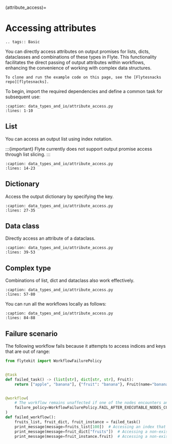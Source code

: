 (attribute_access)=

# Accessing attributes

```{eval-rst}
.. tags:: Basic
```

You can directly access attributes on output promises for lists, dicts, dataclasses and combinations of these types in Flyte. This functionality facilitates the direct passing of output attributes within workflows,
enhancing the convenience of working with complex data structures.

```{note}
To clone and run the example code on this page, see the [Flytesnacks repo][flytesnacks].
```

To begin, import the required dependencies and define a common task for subsequent use:

```{rli} https://raw.githubusercontent.com/flyteorg/flytesnacks/69dbe4840031a85d79d9ded25f80397c6834752d/examples/data_types_and_io/data_types_and_io/attribute_access.py
:caption: data_types_and_io/attribute_access.py
:lines: 1-10
```

## List
You can access an output list using index notation.

:::{important}
Flyte currently does not support output promise access through list slicing.
:::

```{rli} https://raw.githubusercontent.com/flyteorg/flytesnacks/69dbe4840031a85d79d9ded25f80397c6834752d/examples/data_types_and_io/data_types_and_io/attribute_access.py
:caption: data_types_and_io/attribute_access.py
:lines: 14-23
```

## Dictionary
Access the output dictionary by specifying the key.

```{rli} https://raw.githubusercontent.com/flyteorg/flytesnacks/69dbe4840031a85d79d9ded25f80397c6834752d/examples/data_types_and_io/data_types_and_io/attribute_access.py
:caption: data_types_and_io/attribute_access.py
:lines: 27-35
```

## Data class
Directly access an attribute of a dataclass.

```{rli} https://raw.githubusercontent.com/flyteorg/flytesnacks/69dbe4840031a85d79d9ded25f80397c6834752d/examples/data_types_and_io/data_types_and_io/attribute_access.py
:caption: data_types_and_io/attribute_access.py
:lines: 39-53
```

## Complex type
Combinations of list, dict and dataclass also work effectively.

```{rli} https://raw.githubusercontent.com/flyteorg/flytesnacks/69dbe4840031a85d79d9ded25f80397c6834752d/examples/data_types_and_io/data_types_and_io/attribute_access.py
:caption: data_types_and_io/attribute_access.py
:lines: 57-80
```

You can run all the workflows locally as follows:

```{rli} https://raw.githubusercontent.com/flyteorg/flytesnacks/69dbe4840031a85d79d9ded25f80397c6834752d/examples/data_types_and_io/data_types_and_io/attribute_access.py
:caption: data_types_and_io/attribute_access.py
:lines: 84-88
```

## Failure scenario
The following workflow fails because it attempts to access indices and keys that are out of range:

```python
from flytekit import WorkflowFailurePolicy


@task
def failed_task() -> (list[str], dict[str, str], Fruit):
    return ["apple", "banana"], {"fruit": "banana"}, Fruit(name="banana")


@workflow(
    # The workflow remains unaffected if one of the nodes encounters an error, as long as other executable nodes are still available
    failure_policy=WorkflowFailurePolicy.FAIL_AFTER_EXECUTABLE_NODES_COMPLETE
)
def failed_workflow():
    fruits_list, fruit_dict, fruit_instance = failed_task()
    print_message(message=fruits_list[100])  # Accessing an index that doesn't exist
    print_message(message=fruit_dict["fruits"])  # Accessing a non-existent key
    print_message(message=fruit_instance.fruit)  # Accessing a non-existent param
```

[flytesnacks]: https://github.com/flyteorg/flytesnacks/tree/master/examples/data_types_and_io/

